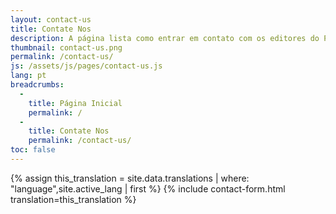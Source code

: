 ```yaml
---
layout: contact-us
title: Contate Nos
description: A página lista como entrar em contato com os editores do Pediatric Urology Book.
thumbnail: contact-us.png
permalink: /contact-us/
js: /assets/js/pages/contact-us.js
lang: pt
breadcrumbs:
  - 
    title: Página Inicial
    permalink: /
  - 
    title: Contate Nos
    permalink: /contact-us/
toc: false
---
```


{% assign this_translation = site.data.translations | where: "language",site.active_lang | first %}
{% include contact-form.html translation=this_translation %}